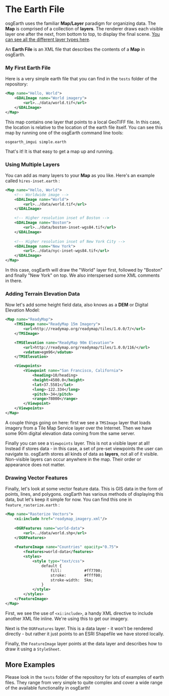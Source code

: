 # The Earth File

osgEarth uses the familiar **Map/Layer** paradigm for organizing data. The **Map** is comprised of a collection of **layers**. The renderer draws each visible layer one after the next, from bottom to top, to display the final scene. [You can see all the different layer types here](layers.md).

An **Earth File** is an XML file that describes the contents of a **Map** in osgEarth.

### My First Earth File

Here is a very simple earth file that you can find in the `tests` folder of the repository:

```xml
<Map name="Hello, World">
    <GDALImage name="World imagery">
        <url>../data/world.tif</url>
    </GDALImage>
</Map>
```

This map contains one layer that points to a local GeoTIFF file. In this case, the location is relative to the location of the earth file itself. You can see this map by running one of the osgEarth command line tools:

```
osgearth_imgui simple.earth
```

That's it! It is that easy to get a map up and running.

### Using Multiple Layers

You can add as many layers to your **Map** as you like. Here's an example called `hires-inset.earth` :

```xml
<Map name="Hello, World">    
    <!-- Worldwide image -->
    <GDALImage name="World">
        <url>../data/world.tif</url>
    </GDALImage>

    <!-- Higher resolution inset of Boston -->
    <GDALImage name="Boston">
        <url>../data/boston-inset-wgs84.tif</url>
    </GDALImage>
    
    <!-- Higher resolution inset of New York City -->
    <GDALImage name="New York">
        <url>../data/nyc-inset-wgs84.tif</url>
    </GDALImage>
</Map>
```

In this case, osgEarth will draw the "World" layer first, followed by "Boston" and finally "New York" on top. We also interspersed some XML comments in there.

### Adding Terrain Elevation Data

Now let's add some height field data, also knows as a **DEM** or Digital Elevation Model:

```xml
<Map name="ReadyMap">
    <TMSImage name="ReadyMap 15m Imagery">
        <url>http://readymap.org/readymap/tiles/1.0.0/7/</url>
    </TMSImage>

    <TMSElevation name="ReadyMap 90m Elevation">
        <url>http://readymap.org/readymap/tiles/1.0.0/116/</url>
        <vdatum>egm96</vdatum>
    </TMSElevation>

    <Viewpoints>
        <Viewpoint name="San Francisco, California">
            <heading>10/heading>
            <height>4500.0</height>
            <lat>37.5581</lat>
            <long>-122.334</long>
            <pitch>-34</pitch>
            <range>78000</range>
        </Viewpoint>
    </Viewpoints>
</Map>
```

A couple things going on here: first we see a `TMSImage` layer that loads imagery from a Tile Map Service layer over the Internet. Then we have some 90m digital elevation data coming from the same server.

Finally you can see a `Viewpoints` layer. This is not a visible layer at all! Instead if stores data - in this case, a set of pre-set viewpoints the user can navigate to. osgEarth stores all kinds of data as **layers**, not all of it visible. Non-visible layers can occur anywhere in the map. Their order or appearance does not matter.

### Drawing Vector Features

Finally, let's look at some vector feature data. This is GIS data in the form of points, lines, and polygons. osgEarth has various methods of displaying this data, but let's keep it simple for now. You can find this one in `feature_rasterize.earth` :

```xml
<Map name="Rasterize Vectors">
    <xi:include href="readymap_imagery.xml"/>
    
    <OGRFeatures name="world-data">
        <url>../data/world.shp</url>
    </OGRFeatures>
    
    <FeatureImage name="Countries" opacity="0.75">
        <features>world-data</features>
        <styles>        
            <style type="text/css">
                default {
                    fill:          #ff7700;
                    stroke:        #ffff00;
                    stroke-width:  5km;
                }
            </style>
        </styles>
    </FeatureImage>  
</Map>
```

First, we see the use of `<xi:include>`, a handy XML directive to include another XML file inline. We're using this to get our imagery.

Next is the `OGRFeatures` layer. This is a data layer - it won't be rendered directly - but rather it just points to an ESRI Shapefile we have stored locally.

Finally, the `FeatureImage` layer points at the data layer and describes how to draw it using a `StyleSheet`.

## More Examples

Please look in the `tests` folder of the repository for lots of examples of earth files. They range from very simple to quite complex and cover a wide range of the available functionality in osgEarth!


